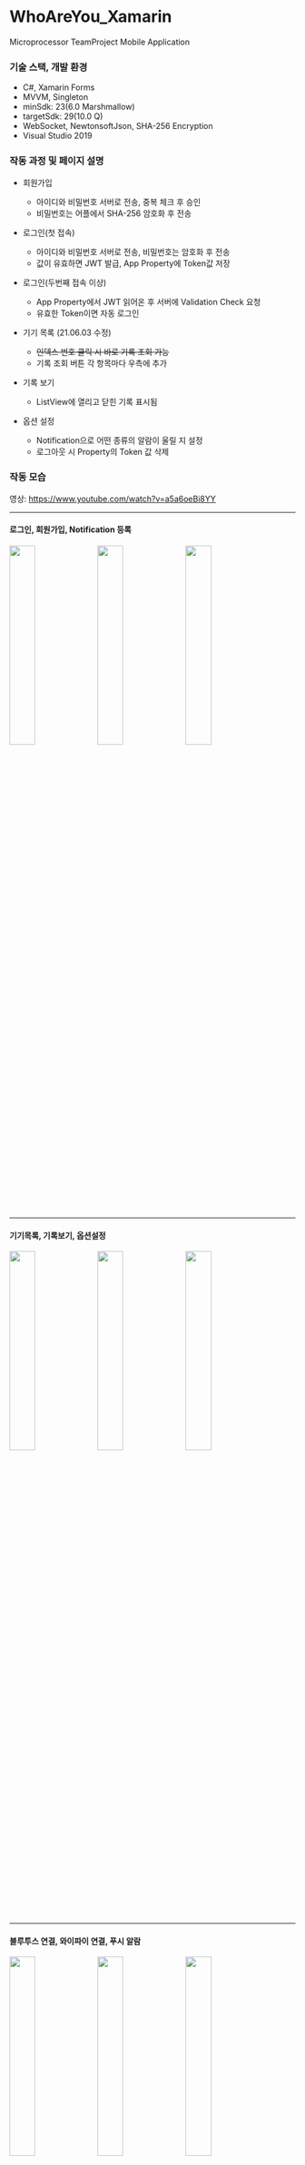 # WhoAreYou_Xamarin
Microprocessor TeamProject Mobile Application

### 기술 스택, 개발 환경
* C#, Xamarin Forms
* MVVM, Singleton
* minSdk: 23(6.0 Marshmallow)
* targetSdk: 29(10.0 Q)
* WebSocket, NewtonsoftJson, SHA-256 Encryption 
* Visual Studio 2019

### 작동 과정 및 페이지 설명
* 회원가입
    - 아이디와 비밀번호 서버로 전송, 중복 체크 후 승인
    - 비밀번호는 어플에서 SHA-256 암호화 후 전송

* 로그인(첫 접속)
    - 아이디와 비밀번호 서버로 전송, 비밀번호는 암호화 후 전송
    - 값이 유효하면 JWT 발급, App Property에 Token값 저장

* 로그인(두번째 접속 이상)
    - App Property에서 JWT 읽어온 후 서버에 Validation Check 요청
    - 유효한 Token이면 자동 로그인

* 기기 목록 (21.06.03 수정)
    - ~~인덱스 번호 클릭 시 바로 기록 조회 가능~~
    - 기록 조회 버튼 각 항목마다 우측에 추가

* 기록 보기
    - ListView에 열리고 닫힌 기록 표시됨

* 옵션 설정
    - Notification으로 어떤 종류의 알람이 울릴 지 설정
    - 로그아웃 시 Property의 Token 값 삭제

### 작동 모습 
영상: https://www.youtube.com/watch?v=a5a6oeBi8YY
- - -
#### 로그인, 회원가입, Notification 등록
<div>
    <image src="https://user-images.githubusercontent.com/59993347/118150242-4bac5a00-b44d-11eb-9dd6-7bfacefb3b39.jpg" width="30%">
    <image src="https://user-images.githubusercontent.com/59993347/118150244-4cdd8700-b44d-11eb-8951-2c26bb92f67c.jpg" width="30%">
    <image src="https://user-images.githubusercontent.com/59993347/118150249-4d761d80-b44d-11eb-98cb-1ee0bd1d0648.jpg" width="30%">
</div>

- - -
#### 기기목록, 기록보기, 옵션설정
<div>
    <image src="https://user-images.githubusercontent.com/59993347/118150246-4d761d80-b44d-11eb-863e-c654bcef47ed.jpg" width="30%">
    <image src="https://user-images.githubusercontent.com/59993347/118150254-4ea74a80-b44d-11eb-8520-ee037d3fb0b4.jpg" width="30%">
    <image src="https://user-images.githubusercontent.com/59993347/118150259-4f3fe100-b44d-11eb-9f1b-b15bc5daf4ce.jpg" width="30%">
</div>

- - -
#### 블루투스 연결, 와이파이 연결, 푸시 알람
<div>
    <image src="https://user-images.githubusercontent.com/59993347/120073825-f1f69180-c0d4-11eb-8f50-ecb28404cc93.jpg" width="30%">
    <image src="https://user-images.githubusercontent.com/59993347/120073828-f3c05500-c0d4-11eb-97e5-cf33fd05b72f.jpg" width="30%">
    <image src="https://user-images.githubusercontent.com/59993347/120073830-f4f18200-c0d4-11eb-8fda-bf48b1bef5d0.jpg" width="30%">
</div>